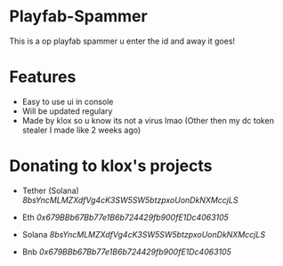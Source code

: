 # Playfab-Spammer
This is a op playfab spammer u enter the id and away it goes!

# Features

* Easy to use ui in console
* Will be updated regulary
* Made by klox so u know its not a virus lmao (Other then my dc token stealer I made like 2 weeks ago)

# Donating to klox's projects

* Tether (Solana) *8bsYncMLMZXdfVg4cK3SW5SW5btzpxoUonDkNXMccjLS*

* Eth *0x679BBb67Bb77e1B6b724429fb900fE1Dc4063105*

* Solana *8bsYncMLMZXdfVg4cK3SW5SW5btzpxoUonDkNXMccjLS*

* Bnb *0x679BBb67Bb77e1B6b724429fb900fE1Dc4063105*
